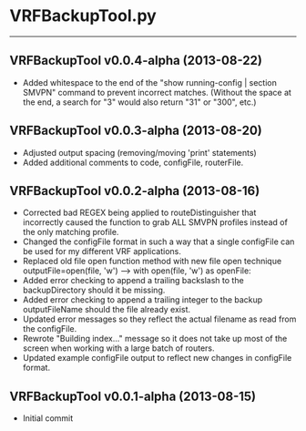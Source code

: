 # VRFBackupTool.py #
---
 
## VRFBackupTool v0.0.4-alpha (2013-08-22) ##
* Added whitespace to the end of the "show running-config | section SMVPN"
  command to prevent incorrect matches.  (Without the space at the end, a
  search for "3" would also return "31" or "300", etc.)

## VRFBackupTool v0.0.3-alpha (2013-08-20) ##
* Adjusted output spacing (removing/moving 'print' statements)
* Added additional comments to code, configFile, routerFile.

## VRFBackupTool v0.0.2-alpha (2013-08-16) ##
* Corrected bad REGEX being applied to routeDistinguisher that incorrectly
  caused the function to grab ALL SMVPN profiles instead of the only matching
  profile.
* Changed the configFile format in such a way that a single configFile
  can be used for my different VRF applications.
* Replaced old file open function method with new file open technique
  outputFile=open(file, 'w') --> with open(file, 'w') as openFile:
* Added error checking to append a trailing backslash to the backupDirectory
  should it be missing.
* Added error checking to append a trailing integer to the backup outputFileName
  should the file already exist.
* Updated error messages so they reflect the actual filename as read
  from the configFile.
* Rewrote "Building index..." message so it does not take up most of the
  screen when working with a large batch of routers.
* Updated example configFile output to reflect new changes in configFile format.

## VRFBackupTool v0.0.1-alpha (2013-08-15) ##
* Initial commit

